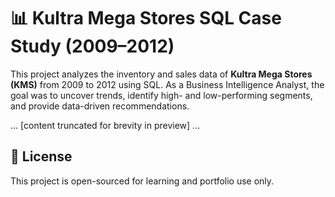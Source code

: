 # 📊 Kultra Mega Stores SQL Case Study (2009–2012)

This project analyzes the inventory and sales data of **Kultra Mega Stores (KMS)** from 2009 to 2012 using SQL. As a Business Intelligence Analyst, the goal was to uncover trends, identify high- and low-performing segments, and provide data-driven recommendations.

... [content truncated for brevity in preview] ...

## 🔗 License

This project is open-sourced for learning and portfolio use only.